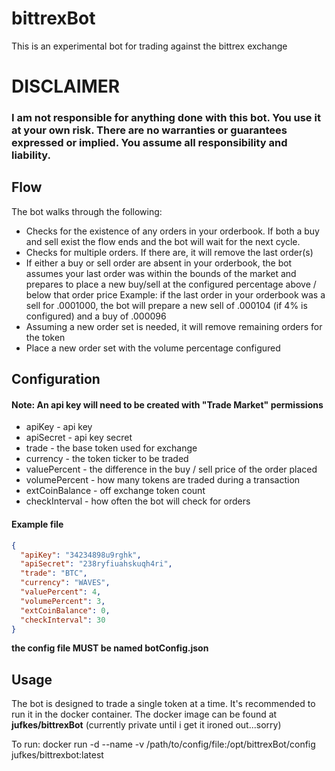 # bittrexBot
This is an experimental bot for trading against the bittrex exchange

# DISCLAIMER

### I am not responsible for anything done with this bot. You use it at your own risk. There are no warranties or guarantees expressed or implied. You assume all responsibility and liability.


## Flow

The bot walks through the following:

* Checks for the existence of any orders in your orderbook. If both a buy and sell exist the flow ends and the bot will wait for the next cycle. 
* Checks for multiple orders. If there are, it will remove the last order(s)
* If either a buy or sell order are absent in your orderbook, the bot assumes your last order was within the bounds of the market and prepares to place a new buy/sell at the configured percentage above / below that order price
Example: if the last order in your orderbook was a sell for .0001000, the bot will prepare a new sell of .000104 (if 4% is configured) and a buy of .000096
* Assuming a new order set is needed, it will remove remaining orders for the token
* Place a new order set with the volume percentage configured

## Configuration

#### Note: An api key will need to be created with "Trade Market" permissions

* apiKey - api key
* apiSecret - api key secret
* trade - the base token used for exchange
* currency - the token ticker to be traded
* valuePercent - the difference in the buy / sell price of the order placed
* volumePercent - how many tokens are traded during a transaction
* extCoinBalance - off exchange token count
* checkInterval - how often the bot will check for orders

#### Example file 

```json
{
  "apiKey": "34234898u9rghk",
  "apiSecret": "238ryfiuahskuqh4ri",
  "trade": "BTC",
  "currency": "WAVES",
  "valuePercent": 4,
  "volumePercent": 3,
  "extCoinBalance": 0,
  "checkInterval": 30
}
```
__the config file MUST be named botConfig.json__

## Usage
The bot is designed to trade a single token at a time. It's recommended to run it in the docker container. 
The docker image can be found at __jufkes/bittrexBot__ (currently private until i get it ironed out...sorry)

To run:
docker run -d --name <name> -v /path/to/config/file:/opt/bittrexBot/config jufkes/bittrexbot:latest

